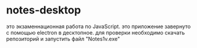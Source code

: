 # notes-desktop
это экзаменнационная работа по JavaScript. это приложение завернуто с помощью electron в десктопное.
для проверки необходимо скачать репозиторий и запустить файл "Notes1v.exe"
